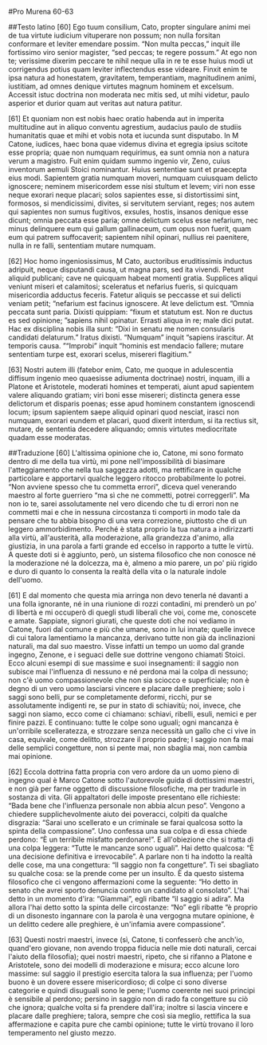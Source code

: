 #Pro Murena 60-63

##Testo latino
[60] Ego tuum consilium, Cato, propter singulare animi mei de tua virtute iudicium vituperare non possum; non nulla forsitan conformare et leviter emendare possim. “Non multa peccas,” inquit ille fortissimo viro senior magister, “sed peccas; te regere possum.” At ego non te; verissime dixerim peccare te nihil neque ulla in re te esse huius modi ut corrigendus potius quam leviter inflectendus esse videare. Finxit enim te ipsa natura ad honestatem, gravitatem, temperantiam, magnitudinem animi, iustitiam, ad omnes denique virtutes magnum hominem et excelsum. Accessit istuc doctrina non moderata nec mitis sed, ut mihi videtur, paulo asperior et durior quam aut veritas aut natura patitur.

[61] Et quoniam non est nobis haec oratio habenda aut in imperita multitudine aut in aliquo conventu agrestium, audacius paulo de studiis humanitatis quae et mihi et vobis nota et iucunda sunt disputabo. In M Catone, iudices, haec bona quae videmus divina et egregia ipsius scitote esse propria; quae non numquam requirimus, ea sunt omnia non a natura verum a magistro. Fuit enim quidam summo ingenio vir, Zeno, cuius inventorum aemuli Stoici nominantur. Huius sententiae sunt et praecepta eius modi. Sapientem gratia numquam moveri, numquam cuiusquam delicto ignoscere; neminem misericordem esse nisi stultum et levem; viri non esse neque exorari neque placari; solos sapientes esse, si distortissimi sint, formosos, si mendicissimi, divites, si servitutem serviant, reges; nos autem qui sapientes non sumus fugitivos, exsules, hostis, insanos denique esse dicunt; omnia peccata esse paria; omne delictum scelus esse nefarium, nec minus delinquere eum qui gallum gallinaceum, cum opus non fuerit, quam eum qui patrem suffocaverit; sapientem nihil opinari, nullius rei paenitere, nulla in re falli, sententiam mutare numquam.

[62] Hoc homo ingeniosissimus, M Cato, auctoribus eruditissimis inductus adripuit, neque disputandi causa, ut magna pars, sed ita vivendi. Petunt aliquid publicani; cave ne quicquam habeat momenti gratia. Supplices aliqui veniunt miseri et calamitosi; sceleratus et nefarius fueris, si quicquam misericordia adductus feceris. Fatetur aliquis se peccasse et sui delicti veniam petit; “nefarium est facinus ignoscere. At leve delictum est. ”Omnia peccata sunt paria. Dixisti quippiam: “fixum et statutum est. Non re ductus es sed opinione; ”sapiens nihil opinatur. Errasti aliqua in re; male dici putat. Hac ex disciplina nobis illa sunt: “Dixi in senatu me nomen consularis candidati delaturum.” Iratus dixisti. “Numquam” inquit “sapiens irascitur. At temporis causa. ”“Improbi” inquit “hominis est mendacio fallere; mutare sententiam turpe est, exorari scelus, misereri flagitium.”

[63] Nostri autem illi (fatebor enim, Cato, me quoque in adulescentia diffisum ingenio meo quaesisse adiumenta doctrinae) nostri, inquam, illi a Platone et Aristotele, moderati homines et temperati, aiunt apud sapientem valere aliquando gratiam; viri boni esse misereri; distincta genera esse delictorum et disparis poenas; esse apud hominem constantem ignoscendi locum; ipsum sapientem saepe aliquid opinari quod nesciat, irasci non numquam, exorari eundem et placari, quod dixerit interdum, si ita rectius sit, mutare, de sententia decedere aliquando; omnis virtutes mediocritate quadam esse moderatas.

##Traduzione
[60] L'altissima opinione che io, Catone, mi sono formato dentro di me della tua virtù, mi pone nell'impossibilità di biasimare l'atteggiamento che nella tua saggezza adotti, ma rettificare in qualche particolare e apportarvi qualche leggero ritocco probabilmente lo potrei. “Non avviene spesso che tu commetta errori”, diceva quel venerando maestro al forte guerriero “ma sì che ne commetti, potrei correggerli”. Ma non io te, sarei assolutamente nel vero dicendo che tu di errori non ne commetti mai e che in nessuna circostanza ti comporti in modo tale da pensare che tu abbia bisogno di una vera correzione, piuttosto che di un leggero ammorbidimento. Perché è stata proprio la tua natura a indirizzarti alla virtù, all'austerità, alla moderazione, alla grandezza d'animo, alla giustizia, in una parola a farti grande ed eccelso in rapporto a tutte le virtù. A queste doti si è aggiunto, però, un sistema filosofico che non conosce né la moderazione né la dolcezza, ma è, almeno a mio parere, un po' più rigido e duro di quanto lo consenta la realtà della vita o la naturale indole dell'uomo.

[61] E dal momento che questa mia arringa non devo tenerla né davanti a una folla ignorante, né in una riunione di rozzi contadini, mi prenderò un po' di libertà e mi occuperò di quegli studi liberali che voi, come me, conoscete e amate. Sappiate, signori giurati, che queste doti che noi vediamo in Catone, fuori dal comune e più che umane, sono in lui innate; quelle invece di cui talora lamentiamo la mancanza, derivano tutte non già da inclinazioni naturali, ma dal suo maestro. Visse infatti un tempo un uomo dal grande ingegno, Zenone, e i seguaci delle sue dottrine vengono chiamati Stoici. Ecco alcuni esempi di sue massime e suoi insegnamenti: il saggio non subisce mai l'influenza di nessuno e né perdona mai la colpa di nessuno; non c'è uomo compassionevole che non sia sciocco e superficiale; non è degno di un vero uomo lasciarsi vincere e placare dalle preghiere; solo i saggi sono belli, pur se completamente deformi, ricchi, pur se assolutamente indigenti re, se pur in stato di schiavitù; noi, invece, che saggi non siamo, ecco come ci chiamano: schiavi, ribelli, esuli, nemici e per finire pazzi. E continuano: tutte le colpe sono uguali; ogni mancanza è un'orribile scelleratezza, e strozzare senza necessità un gallo che ci vive in casa, equivale, come delitto, strozzare il proprio padre; l saggio non fa mai delle semplici congetture, non si pente mai, non sbaglia mai, non cambia mai opinione.

[62] Eccola dottrina fatta propria con vero ardore da un uomo pieno di ingegno qual è Marco Catone sotto l'autorevole guida di dottissimi maestri, e non già per farne oggetto di discussione filosofiche, ma per tradurle in sostanza di vita. Gli appaltatori delle imposte presentano elle richieste: “Bada bene che l'influenza personale non abbia alcun peso”. Vengono a chiedere supplichevolmente aiuto dei poveracci, colpiti da qualche disgrazia: “Sarai uno scellerato e un criminale se farai qualcosa sotto la spinta della compassione”. Uno confessa una sua colpa e di essa chiede perdono: “È un terribile misfatto perdonare!”. E all'obiezione che si tratta di una colpa leggera: “Tutte le mancanze sono uguali”. Hai detto qualcosa: “È una decisione definitiva e irrevocabile”. A parlare non ti ha indotto la realtà delle cose, ma una congettura: “Il saggio non fa congetture”. Ti sei sbagliato su qualche cosa: se la prende come per un insulto. È da questo sistema filosofico che ci vengono affermazioni come la seguente: “Ho detto in senato che avrei sporto denuncia contro un candidato al consolato”. L'hai detto in un momento d'ira: “Giammai”, egli ribatte “il saggio si adira”. Ma allora l'hai detto sotto la spinta delle circostanze: “No” egli ribatte “è proprio di un disonesto ingannare con la parola è una vergogna mutare opinione, è un delitto cedere alle preghiere, è un'infamia avere compassione”.

[63] Questi nostri maestri, invece (sì, Catone, ti confesserò che anch'io, quand'ero giovane, non avendo troppa fiducia nelle mie doti naturali, cercai l'aiuto della filosofia); quei nostri maestri, ripeto, che si rifanno a Platone e Aristotele, sono dei modelli di moderazione e misura; ecco alcune loro massime: sul saggio il prestigio esercita talora la sua influenza; per l'uomo buono è un dovere essere misericordioso; di colpe ci sono diverse categorie e quindi disuguali sono le pene; l'uomo coerente nei suoi principi è sensibile al perdono; persino in saggio non di rado fa congetture su ciò che ignora; qualche volta si fa prendere dall'ira; inoltre si lascia vincere e placare dalle preghiere; talora, sempre che così sia meglio, rettifica la sua affermazione e capita pure che cambi opinione; tutte le virtù trovano il loro temperamento nel giusto mezzo.
